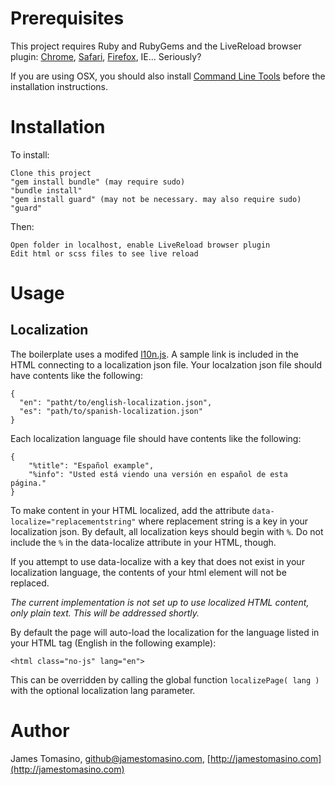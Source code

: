 Prerequisites
=============

This project requires Ruby and RubyGems and the LiveReload browser plugin: [Chrome](https://chrome.google.com/webstore/detail/jnihajbhpnppcggbcgedagnkighmdlei), [Safari](https://github.com/downloads/mockko/livereload/LiveReload-1.6.2.safariextz), [Firefox](https://addons.mozilla.org/firefox/addon/livereload/), IE... Seriously?

If you are using OSX, you should also install [Command Line Tools](http://stackoverflow.com/questions/9329243/xcode-4-4-command-line-tools) before the installation instructions.

Installation
============

To install:

	Clone this project
	"gem install bundle" (may require sudo)
	"bundle install"
	"gem install guard" (may not be necessary. may also require sudo)
	"guard"
	
Then:

	Open folder in localhost, enable LiveReload browser plugin
	Edit html or scss files to see live reload


Usage
============

## Localization ##

The boilerplate uses a modifed [l10n.js](https://github.com/eligrey/l10n.js/). A sample link is included in the HTML connecting to a localization json file. Your localzation json file should have contents like the following:

    {
      "en": "patht/to/english-localization.json",
      "es": "path/to/spanish-localization.json"
    }

Each localization language file should have contents like the following:

    {
        "%title": "Español example",
        "%info": "Usted está viendo una versión en español de esta página."
    }

To make content in your HTML localized, add the attribute `data-localize="replacementstring"` where replacement string is a key in your localization json. By default, all localization keys should begin with `%`. Do not include the `%` in the data-localize attribute in your HTML, though.

If you attempt to use data-localize with a key that does not exist in your localization language, the contents of your html element will not be replaced.

_The current implementation is not set up to use localized HTML content, only plain text. This will be addressed shortly._

By default the page will auto-load the localization for the language listed in your HTML tag (English in the following example):

    <html class="no-js" lang="en">

This can be overridden by calling the global function `localizePage( lang )` with the optional localization lang parameter.

Author
======

James Tomasino, github@jamestomasino.com, [http://jamestomasino.com](http://jamestomasino.com)

